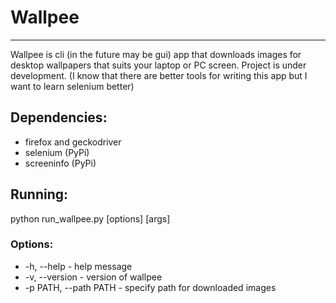 # Wallpee
---
Wallpee is cli (in the future may be gui) app that downloads images for desktop wallpapers that suits your laptop or PC screen. Project is under development.
(I know that there are better tools for writing this app but I want to learn selenium better)

## Dependencies:
+ firefox and geckodriver
+ selenium (PyPi)
+ screeninfo (PyPi)

## Running:
python run_wallpee.py [options] [args]

### Options:
+ -h, --help - help message
+ -v, --version - version of wallpee
+ -p PATH, --path PATH - specify path for downloaded images
